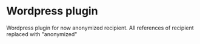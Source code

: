 # Wordpress plugin
Wordpress plugin for now anonymized recipient. All references of recipient replaced with "anonymized"
